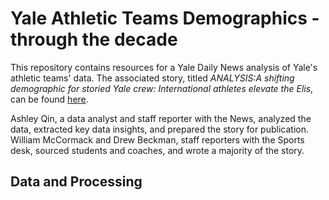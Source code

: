 # Yale Athletic Teams Demographics - through the decade

This repository contains resources for a Yale Daily News analysis of Yale's athletic teams' data. The associated story, titled *ANALYSIS:A shifting demographic for storied Yale crew: International athletes elevate the Elis*, can be found [here](http://features.yaledailynews.com/blog/2020/04/24/analysis-a-shifting-demographic-for-storied-yale-crew-international-athletes-elevate-the-elis/).

Ashley Qin, a data analyst and staff reporter with the News, analyzed the data, extracted key data insights, and prepared the story for publication. William McCormack and Drew Beckman, staff reporters with the Sports desk, sourced students and coaches, and wrote a majority of the story.

## Data and Processing
